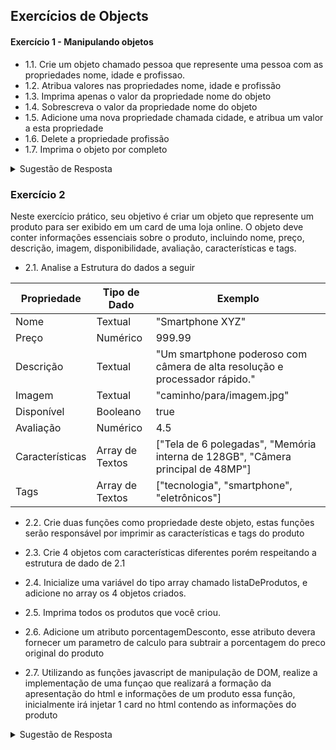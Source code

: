 ## Exercícios de Objects

#### Exercício 1 - Manipulando objetos

* 1.1\. Crie um objeto chamado pessoa que represente uma pessoa com as propriedades nome, idade e profissao.
* 1.2\. Atribua valores nas propriedades nome, idade e profissão 
* 1.3\. Imprima apenas o valor da propriedade nome do objeto
* 1.4\. Sobrescreva o valor da propriedade nome do objeto
* 1.5\. Adicione uma nova propriedade chamada cidade, e atribua um valor a esta propriedade
* 1.6\. Delete a propriedade profissão
* 1.7\. Imprima o objeto por completo

<details>
<summary>Sugestão de Resposta</summary>

```javascript
let pessoa = {
  nome: "Gustavo",
  idade: 29,
  profissao: "Dev"
}

console.log(pessoa.nome);

pessoa.nome = "Josimar"

pessoa.cidade = "Recife"

delete pessoa.profissao;

console.log(pessoa);

```
</details>

### Exercício 2

Neste exercício prático, seu objetivo é criar um objeto que represente um produto para ser exibido em um card de uma loja online. 
O objeto deve conter informações essenciais sobre o produto, incluindo nome, preço, descrição, imagem, disponibilidade, avaliação, características e tags.

* 2.1\. Analise a Estrutura do dados a seguir

| Propriedade    | Tipo de Dado | Exemplo                                                                        |
|----------------|--------------|--------------------------------------------------------------------------------|
| Nome           | Textual       | "Smartphone XYZ"                                                              |
| Preço          | Numérico       | 999.99                                                                         |
| Descrição      | Textual       | "Um smartphone poderoso com câmera de alta resolução e processador rápido."  |
| Imagem         | Textual       | "caminho/para/imagem.jpg"                                                     |
| Disponível     | Booleano      | true                                                                           |
| Avaliação      | Numérico       | 4.5                                                                            |
| Características| Array de Textos       | ["Tela de 6 polegadas", "Memória interna de 128GB", "Câmera principal de 48MP"] |
| Tags           | Array de Textos       | ["tecnologia", "smartphone", "eletrônicos"]                                    |

* 2.2\. Crie duas funções como propriedade deste objeto, estas funções serão responsável por imprimir as características e tags do produto

* 2.3\. Crie 4 objetos com características diferentes porém respeitando a estrutura de dado de 2.1

* 2.4\. Inicialize uma variável do tipo array chamado listaDeProdutos, e adicione no array os 4 objetos criados.

* 2.5\. Imprima todos os produtos que você criou.

* 2.6\. Adicione um atributo porcentagemDesconto, esse atributo devera fornecer um parametro de calculo para subtrair a porcentagem do preco original do produto

* 2.7\. Utilizando as funções javascript de manipulação de DOM, realize a implementação de uma funçao que realizará a formação da apresentação do html e informações de um produto essa função, inicialmente irá injetar 1 card no html contendo as informações do produto
<details>
<summary>Sugestão de Resposta</summary>

```javascript
function Produto(nome, preco,
                descricao, imagem, 
                disponivel, avaliacao,
                caracteristicas, tags, porcentagemDesconto
                )
{
    this.nome = nome;
    this.preco = preco;
    this.descricao = descricao
    this.imagem = imagem;
    this.disponivel = disponivel;
    this.avaliacao = avaliacao
    this.caracteristicas = caracteristicas
    this.tags = tags;
    this.porcentagemDesconto = porcentagemDesconto;

    this.imprimeTags = function(){
        this.tags.forEach((currentTag)=>{ //arrow function
            console.log(currentTag);
        })
    };   

    this.imprimeCaracteristicas = function(){
        console.log(this.caracteristicas.join(", "));
    };

    this.getPrecoDesconto = function(){
        return this.preco * (this.porcentagemDesconto==0?1:this.porcentagemDesconto/100)
    }

    this.getPrecoFinal = function(){
        return  this.preco - this.getPrecoDesconto()
    };

    this.imprimePrecoComDesconto = function(){
        console.log(`R$ ${this.getPrecoFinal()} ${this.porcentagemDesconto==0?"":"(Desconto de " + this.porcentagemDesconto + "%)"}`)

        verdadeiro?verdadeiro:false
    };
}

let produto1 = new Produto("xiamomi", 1000, "cel 15 polegadas",
"/caminho/imagem,", true, 5, ["15 polegadas", "android 5.3"], ["celular", "xiaomi"], 2)

produto1.imprimePreco()

function generateProductCard(produto){
    const card = document.createElement("div");
    const productName = document.createElement("h1");
    productName.textContent = produto.nome;
    card.appendChild(productName);
    card.classList.add("flex1");
}
```
</details>

